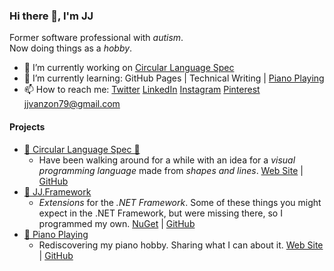 ### Hi there 👋, I'm JJ

Former software professional with *autism*.  
Now doing things as a *hobby*.

- 🔭 I’m currently working on <a target="_blank" href="https://jjvanzon.github.io/Circular-Language-Spec/">Circular Language Spec</a>
- 🌱 I’m currently learning: GitHub Pages | Technical Writing | <a target="_blank" href="https://jjvanzon.github.io/Piano-Playing-Docs/">Piano Playing</a>
- 📫 How to reach me: <a target="_blank" href="https://twitter.com/devjj79">Twitter</a> <a target="_blank" href="https://www.linkedin.com/in/jj-van-zon-04b80a18/">LinkedIn</a> <a target="_blank" href="https://www.instagram.com/jjvanzon79/">Instagram</a> <a target="_blank" href="https://nl.pinterest.com/jjvanzon/">Pinterest</a> jjvanzon79@gmail.com

#### Projects

- <a target="_blank" href="https://jjvanzon.github.io/Circular-Language-Spec/">🔵 Circular Language Spec 🔶</a>
    - Have been walking around for a while with an idea for a *visual programming language* made from *shapes and lines*. <a target="_blank" href="https://jjvanzon.github.io/Circular-Language-Spec/">Web Site</a> | <a target="_blank" href="https://github.com/jjvanzon/Circular-Language-Spec">GitHub</a>
- <a target="_blank" href="https://www.nuget.org/profiles/jjvanzon">🔩 JJ.Framework</a>
    - *Extensions* for the *.NET Framework*. Some of these things you might expect in the .NET Framework, but were missing there, so I programmed my own. <a target="_blank" href="https://www.nuget.org/profiles/jjvanzon">NuGet</a> | <a target="_blank" href="https://github.com/jjvanzon/JJ.Framework">GitHub</a>
- <a target="_blank" href="https://jjvanzon.github.io/Piano-Playing-Docs/">🎹 Piano Playing</a>
    - Rediscovering my piano hobby. Sharing what I can about it. <a target="_blank" href="https://jjvanzon.github.io/Piano-Playing-Docs/">Web Site</a> | <a target="_blank" href="https://github.com/jjvanzon/Piano-Playing-Docs">GitHub</a>